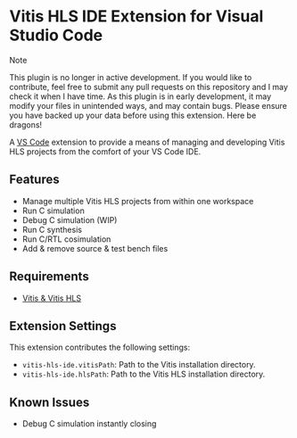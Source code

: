 # Vitis HLS IDE Extension for Visual Studio Code

> [!NOTE]
> This plugin is no longer in active development. If you would like to contribute, feel free to submit any pull requests on this repository and I may check it when I have time.
> As this plugin is in early development, it may modify your files in unintended ways, and may contain bugs. Please ensure you have backed up your data before using this extension. Here be dragons!

A [VS Code](https://code.visualstudio.com/) extension to provide a means of managing and developing Vitis HLS projects from the comfort of your VS Code IDE.

## Features

- Manage multiple Vitis HLS projects from within one workspace
- Run C simulation
- Debug C simulation (WIP)
- Run C synthesis
- Run C/RTL cosimulation
- Add & remove source & test bench files

## Requirements

- [Vitis &amp; Vitis HLS](https://www.xilinx.com/support/download.html)

## Extension Settings

This extension contributes the following settings:

- `vitis-hls-ide.vitisPath`: Path to the Vitis installation directory.
- `vitis-hls-ide.hlsPath`: Path to the Vitis HLS installation directory.

## Known Issues

- Debug C simulation instantly closing

